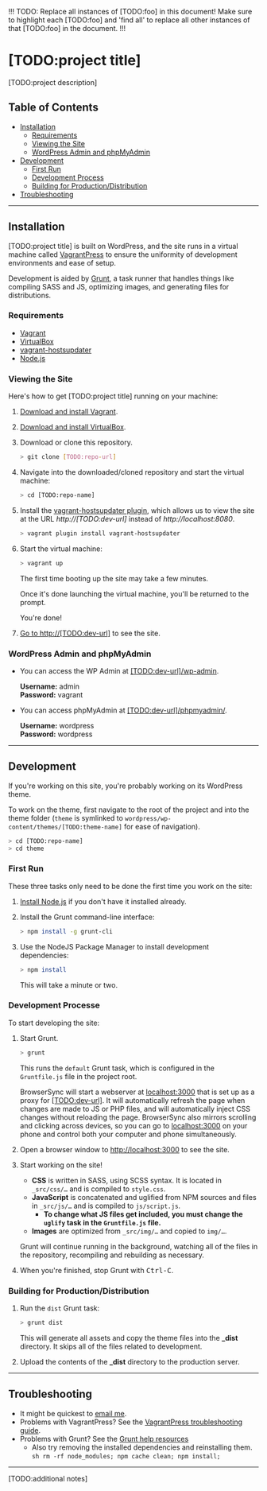 !!!
TODO: Replace all instances of [TODO:foo] in this document! Make sure to
			highlight each [TODO:foo] and 'find all' to replace all other instances
			of that [TODO:foo] in the document.
!!!

# [TODO:project title]

[TODO:project description]

## Table of Contents

- [Installation](#installation)
	- [Requirements](#requirements)
	- [Viewing the Site](#viewing-the-site)
	- [WordPress Admin and phpMyAdmin](#wordpress-admin-and-phpmyadmin)
- [Development](#development)
	- [First Run](#first-run)
	- [Development Process](#development-process)
	- [Building for Production/Distribution](#building-for-production-distribution)
- [Troubleshooting](#troubleshooting)

---

## Installation

[TODO:project title] is built on WordPress, and the site runs in a virtual machine called [VagrantPress](https://github.com/vagrantpress/vagrantpress) to ensure the uniformity of development environments and ease of setup.

Development is aided by [Grunt](http://gruntjs.com/), a task runner that handles things like compiling SASS and JS, optimizing images, and generating files for distributions.

### Requirements

- [Vagrant](https://www.vagrantup.com/downloads.html)
- [VirtualBox](https://www.virtualbox.org/wiki/Downloads)
- [vagrant-hostsupdater](https://github.com/cogitatio/vagrant-hostsupdater)
- [Node.js](https://nodejs.org/en/download/)

### Viewing the Site

Here's how to get [TODO:project title] running on your machine:

1. [Download and install Vagrant](https://www.vagrantup.com/downloads.html).

1. [Download and install VirtualBox](https://www.virtualbox.org/wiki/Downloads).

1. Download or clone this repository.

	```sh
	> git clone [TODO:repo-url]
	```

1. Navigate into the downloaded/cloned repository and start the virtual machine:

	```sh
	> cd [TODO:repo-name]
	```

1. Install the [vagrant-hostsupdater plugin](https://github.com/cogitatio/vagrant-hostsupdater), which allows us to view the site at the URL *http://[TODO:dev-url]* instead of *http://localhost:8080*.

	```sh
	> vagrant plugin install vagrant-hostsupdater
	```

1. Start the virtual machine:

	```sh
	> vagrant up
	```

	The first time booting up the site may take a few minutes.

	Once it's done launching the virtual machine, you'll be returned to the prompt.

	You're done!

1. [Go to http://[TODO:dev-url]](http://[TODO:dev-url]) to see the site.


### WordPress Admin and phpMyAdmin

- You can access the WP Admin at [[TODO:dev-url]/wp-admin](http://[TODO:dev-url]/wp-admin).

	**Username:** admin<br>
	**Password:** vagrant

- You can access phpMyAdmin at [[TODO:dev-url]/phpmyadmin/](http://[TODO:dev-url]/phpmyadmin).

	**Username:** wordpress<br>
	**Password:** wordpress


---


## Development

If you're working on this site, you're probably working on its WordPress theme.

To work on the theme, first navigate to the root of the project and into the theme folder (`theme` is symlinked to `wordpress/wp-content/themes/[TODO:theme-name]` for ease of navigation).

```sh
> cd [TODO:repo-name]
> cd theme
```

### First Run

These three tasks only need to be done the first time you work on the site:

1. [Install Node.js](https://nodejs.org/en/download/) if you don't have it installed already.

1. Install the Grunt command-line interface:

	```sh
	> npm install -g grunt-cli
	```

1. Use the NodeJS Package Manager to install development dependencies:

	```sh
	> npm install
	```

	This will take a minute or two.

### Development Processe

To start developing the site:

1. Start Grunt.

    ```sh
    > grunt
    ```

    This runs the `default` Grunt task, which is configured in the `Gruntfile.js` file in the project root.

    BrowserSync will start a webserver at [localhost:3000](http://localhost:3000) that is set up as a proxy for [[TODO:dev-url]](http://[TODO:dev-url]). It will automatically refresh the page when changes are made to JS or PHP files, and will automatically inject CSS changes without reloading the page. BrowserSync also mirrors scrolling and clicking across devices, so you can go to [localhost:3000](http://localhost:3000) on your phone and control both your computer and phone simultaneously.

1. Open a browser window to [http://localhost:3000](http://localhost:3000) to see the site.

1. Start working on the site!

	- **CSS** is written in SASS, using SCSS syntax. It is located in `_src/css/…` and is compiled to `style.css`.
	- **JavaScript** is concatenated and uglified from NPM sources and files in `_src/js/…` and is compiled to `js/script.js`.
		- **To change what JS files get included, you must change the `uglify` task in the `Gruntfile.js` file.**
	- **Images** are optimized from `_src/img/…` and copied to `img/…`.

	Grunt will continue running in the background, watching all of the files in the repository, recompiling and rebuilding as necessary.

1. When you're finished, stop Grunt with <kbd>Ctrl-C</kbd>.


### Building for Production/Distribution

1. Run the `dist` Grunt task:

	```sh
	> grunt dist
	```

	This will generate all assets and copy the theme files into the **_dist** directory. It skips all of the files related to development.

2. Upload the contents of the **_dist** directory to the production server.


---


## Troubleshooting

- It might be quickest to [email me](mailto:matthew@matthewmcvickar.com).
- Problems with VagrantPress? See the [VagrantPress troubleshooting guide](https://github.com/vagrantpress/vagrantpress/wiki).
- Problems with Grunt? See the [Grunt help resources](http://gruntjs.com/help-resources)
	- Also try removing the installed dependencies and reinstalling them.
			```sh
			rm -rf node_modules; npm cache clean; npm install;
			```


---


[TODO:additional notes]
